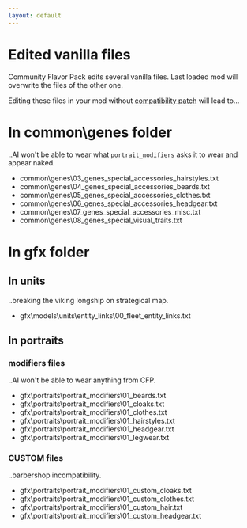 ```yaml
---
layout: default
---
```


# Edited vanilla files

Community Flavor Pack edits several vanilla files.
Last loaded mod will overwrite the files of the other one.

Editing these files in your mod without [compatibility patch](https://github.com/ElTyranos/CommunityFlavorPack/wiki/Known-(in)compatibilities) will lead to...

# In common\genes folder
..AI won't be able to wear what `portrait_modifiers` asks it to wear and appear naked.
* common\genes\03_genes_special_accessories_hairstyles.txt
* common\genes\04_genes_special_accessories_beards.txt
* common\genes\05_genes_special_accessories_clothes.txt
* common\genes\06_genes_special_accessories_headgear.txt
* common\genes\07_genes_special_accessories_misc.txt
* common\genes\08_genes_special_visual_traits.txt

# In gfx folder
## In units
..breaking the viking longship on strategical map.
* gfx\models\units\entity_links\00_fleet_entity_links.txt

## In portraits
### modifiers files
..AI won't be able to wear anything from CFP.
* gfx\portraits\portrait_modifiers\01_beards.txt
* gfx\portraits\portrait_modifiers\01_cloaks.txt
* gfx\portraits\portrait_modifiers\01_clothes.txt
* gfx\portraits\portrait_modifiers\01_hairstyles.txt
* gfx\portraits\portrait_modifiers\01_headgear.txt
* gfx\portraits\portrait_modifiers\01_legwear.txt

### CUSTOM files
..barbershop incompatibility.
* gfx\portraits\portrait_modifiers\01_custom_cloaks.txt
* gfx\portraits\portrait_modifiers\01_custom_clothes.txt
* gfx\portraits\portrait_modifiers\01_custom_hair.txt
* gfx\portraits\portrait_modifiers\01_custom_headgear.txt